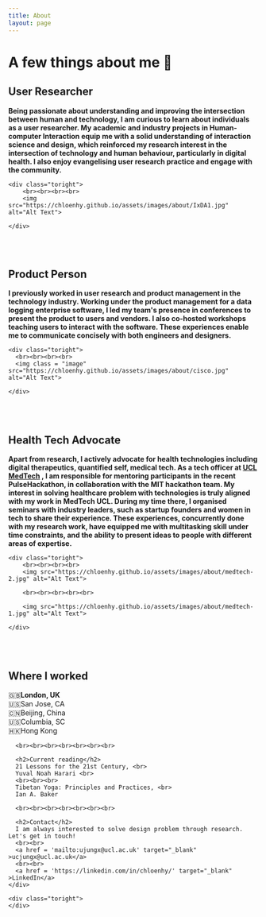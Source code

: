 ```yaml
---
title: About
layout: page
---
```


# A few things about me  💁


<div class="side-by-side">
    <div class="toleft">
    <h2>User Researcher</h2>
    <p><b>Being passionate about understanding and improving the intersection between human and technology, I am curious to learn about individuals as a user researcher. My academic and industry projects in Human-computer Interaction equip me with <span class="evidence"><b>a solid understanding of interaction science and design, which reinforced my research interest in the intersection of technology and human behaviour, particularly in digital health.</b></span> I also enjoy evangelising user research practice and engage with the community.</b></p>
    </div>

    <div class="toright">
        <br><br><br><br>
        <img src="https://chloenhy.github.io/assets/images/about/IxDA1.jpg" alt="Alt Text">

    </div>
</div>

<br><br>

<div class="side-by-side">
    <div class="toleft">
      <h2>Product Person</h2>
      <p><b>I previously worked in user research and product management in the technology industry. Working under the product management for a data logging enterprise software, I led my team's presence in conferences to present the product to users and vendors. I also co-hosted workshops teaching users to interact with the software. <span class="evidence"><b>These experiences enable me to communicate concisely with both engineers and designers.</b></span></b>
      </p>
    </div>

    <div class="toright">
      <br><br><br><br>
      <img class = "image" src="https://chloenhy.github.io/assets/images/about/cisco.jpg" alt="Alt Text">

    </div>
</div>

<br><br>

<div class="side-by-side">
    <div class="toleft">
      <h2>Health Tech Advocate</h2>
      <p><b>Apart from research, I actively advocate for health technologies including digital therapeutics, quantified self, medical tech. As a tech officer at <a href = 'http://www.uclmed.tech/' target="_blank">UCL MedTech</a> , I am responsible for mentoring participants in the recent PulseHackathon, in collaboration with the MIT hackathon team. <span class="evidence"><b>My interest in solving healthcare problem with technologies is truly aligned with my work in MedTech UCL.</b></span> During my time there, I organised seminars with industry leaders, such as startup founders and women in tech to share their experience. These experiences, concurrently done with my research work, have equipped me with multitasking skill under time constraints, and the ability to present ideas to people with different areas of expertise.</b>
      </p>
    </div>

    <div class="toright">
        <br><br><br><br>
        <img src="https://chloenhy.github.io/assets/images/about/medtech-2.jpg" alt="Alt Text">

        <br><br><br><br><br>

        <img src="https://chloenhy.github.io/assets/images/about/medtech-1.jpg" alt="Alt Text">

    </div>
</div>


<br><br>

<div class="side-by-side">
    <div class="toleft">
      <h2>Where I worked</h2>
      🇬🇧<b>London, UK </b><br>
      🇺🇸San Jose, CA<br>
      🇨🇳Beijing, China<br>
      🇺🇸Columbia, SC<br>
      🇭🇰Hong Kong<br>

      <br><br><br><br><br><br><br>

      <h2>Current reading</h2>
      21 Lessons for the 21st Century, <br>
      Yuval Noah Harari <br>
      <br><br><br>
      Tibetan Yoga: Principles and Practices, <br>
      Ian A. Baker

      <br><br><br><br><br><br><br>

      <h2>Contact</h2>
      I am always interested to solve design problem through research. Let's get in touch!
      <br><br>
      <a href = 'mailto:ujungx@ucl.ac.uk' target="_blank" >ucjungx@ucl.ac.uk</a>
      <br><br>
      <a href = 'https://linkedin.com/in/chloenhy/' target="_blank" >LinkedIn</a>
    </div>

    <div class="toright">
    </div>
</div>


<br><br><br>

[1]: https://chloenhy.github.io/assets/images/about/IxDA1.jpg
[2]: https://chloenhy.github.io/assets/images/about/medtech-3.jpg
[3]: https://chloenhy.github.io/assets/images/about/cisco.jpg
